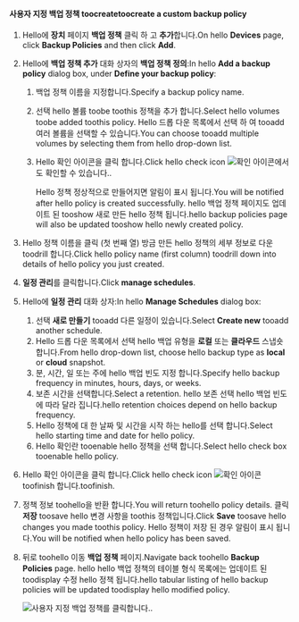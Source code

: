 <!--author=SharS last changed: 9/15/15-->

#### <a name="toocreate-a-custom-backup-policy"></a><span data-ttu-id="fffb5-101">사용자 지정 백업 정책 toocreate</span><span class="sxs-lookup"><span data-stu-id="fffb5-101">toocreate a custom backup policy</span></span>
1. <span data-ttu-id="fffb5-102">Hello에 **장치** 페이지 **백업 정책** 클릭 하 고 **추가**합니다.</span><span class="sxs-lookup"><span data-stu-id="fffb5-102">On hello **Devices** page, click **Backup Policies** and then click **Add**.</span></span>
2. <span data-ttu-id="fffb5-103">Hello에 **백업 정책 추가** 대화 상자의 **백업 정책 정의**:</span><span class="sxs-lookup"><span data-stu-id="fffb5-103">In hello **Add a backup policy** dialog box, under **Define your backup policy**:</span></span>
   
   1. <span data-ttu-id="fffb5-104">백업 정책 이름을 지정합니다.</span><span class="sxs-lookup"><span data-stu-id="fffb5-104">Specify a backup policy name.</span></span>
   2. <span data-ttu-id="fffb5-105">선택 hello 볼륨 toobe toothis 정책을 추가 합니다.</span><span class="sxs-lookup"><span data-stu-id="fffb5-105">Select hello volumes toobe added toothis policy.</span></span> <span data-ttu-id="fffb5-106">Hello 드롭 다운 목록에서 선택 하 여 tooadd 여러 볼륨을 선택할 수 있습니다.</span><span class="sxs-lookup"><span data-stu-id="fffb5-106">You can choose tooadd multiple volumes by selecting them from hello drop-down list.</span></span>
   3. <span data-ttu-id="fffb5-107">Hello 확인 아이콘을 클릭 합니다.</span><span class="sxs-lookup"><span data-stu-id="fffb5-107">Click hello check icon</span></span> ![확인 아이콘](./media/storsimple-add-backup-policy/HCS_CheckIcon-include.png)<span data-ttu-id="fffb5-109">에서도 확인할 수 있습니다.</span><span class="sxs-lookup"><span data-stu-id="fffb5-109">.</span></span>
      
      <span data-ttu-id="fffb5-110">Hello 정책 정상적으로 만들어지면 알림이 표시 됩니다.</span><span class="sxs-lookup"><span data-stu-id="fffb5-110">You will be notified after hello policy is created successfully.</span></span> <span data-ttu-id="fffb5-111">hello 백업 정책 페이지도 업데이트 된 tooshow 새로 만든 hello 정책 됩니다.</span><span class="sxs-lookup"><span data-stu-id="fffb5-111">hello backup policies page will also be updated tooshow hello newly created policy.</span></span>
3. <span data-ttu-id="fffb5-112">Hello 정책 이름을 클릭 (첫 번째 열) 방금 만든 hello 정책의 세부 정보로 다운 toodrill 합니다.</span><span class="sxs-lookup"><span data-stu-id="fffb5-112">Click hello policy name (first column) toodrill down into details of hello policy you just created.</span></span>
4. <span data-ttu-id="fffb5-113">**일정 관리**를 클릭합니다.</span><span class="sxs-lookup"><span data-stu-id="fffb5-113">Click **manage schedules**.</span></span>
5. <span data-ttu-id="fffb5-114">Hello에 **일정 관리** 대화 상자:</span><span class="sxs-lookup"><span data-stu-id="fffb5-114">In hello **Manage Schedules** dialog box:</span></span>
   
   1. <span data-ttu-id="fffb5-115">선택 **새로 만들기** tooadd 다른 일정이 있습니다.</span><span class="sxs-lookup"><span data-stu-id="fffb5-115">Select **Create new** tooadd another schedule.</span></span>
   2. <span data-ttu-id="fffb5-116">Hello 드롭 다운 목록에서 선택 hello 백업 유형을 **로컬** 또는 **클라우드** 스냅숏 합니다.</span><span class="sxs-lookup"><span data-stu-id="fffb5-116">From hello drop-down list, choose hello backup type as **local** or **cloud** snapshot.</span></span>
   3. <span data-ttu-id="fffb5-117">분, 시간, 일 또는 주에 hello 백업 빈도 지정 합니다.</span><span class="sxs-lookup"><span data-stu-id="fffb5-117">Specify hello backup frequency in minutes, hours, days, or weeks.</span></span>
   4. <span data-ttu-id="fffb5-118">보존 시간을 선택합니다.</span><span class="sxs-lookup"><span data-stu-id="fffb5-118">Select a retention.</span></span> <span data-ttu-id="fffb5-119">hello 보존 선택 hello 백업 빈도에 따라 달라 집니다.</span><span class="sxs-lookup"><span data-stu-id="fffb5-119">hello retention choices depend on hello backup frequency.</span></span>
   5. <span data-ttu-id="fffb5-120">Hello 정책에 대 한 날짜 및 시간을 시작 하는 hello를 선택 합니다.</span><span class="sxs-lookup"><span data-stu-id="fffb5-120">Select hello starting time and date for hello policy.</span></span>
   6. <span data-ttu-id="fffb5-121">Hello 확인란 tooenable hello 정책을 선택 합니다.</span><span class="sxs-lookup"><span data-stu-id="fffb5-121">Select hello check box tooenable hello policy.</span></span>
6. <span data-ttu-id="fffb5-122">Hello 확인 아이콘을 클릭 합니다.</span><span class="sxs-lookup"><span data-stu-id="fffb5-122">Click hello check icon</span></span> ![확인 아이콘](./media/storsimple-add-backup-policy/HCS_CheckIcon-include.png) <span data-ttu-id="fffb5-124">toofinish 합니다.</span><span class="sxs-lookup"><span data-stu-id="fffb5-124">toofinish.</span></span>
7. <span data-ttu-id="fffb5-125">정책 정보 toohello을 반환 합니다.</span><span class="sxs-lookup"><span data-stu-id="fffb5-125">You will return toohello policy details.</span></span> <span data-ttu-id="fffb5-126">클릭 **저장** toosave hello 변경 사항을 toothis 정책입니다.</span><span class="sxs-lookup"><span data-stu-id="fffb5-126">Click **Save** toosave hello changes you made toothis policy.</span></span> <span data-ttu-id="fffb5-127">Hello 정책이 저장 된 경우 알림이 표시 됩니다.</span><span class="sxs-lookup"><span data-stu-id="fffb5-127">You will be notified when hello policy has been saved.</span></span>
8. <span data-ttu-id="fffb5-128">뒤로 toohello 이동 **백업 정책** 페이지.</span><span class="sxs-lookup"><span data-stu-id="fffb5-128">Navigate back toohello **Backup Policies** page.</span></span> <span data-ttu-id="fffb5-129">hello hello 백업 정책의 테이블 형식 목록에는 업데이트 된 toodisplay 수정 hello 정책 됩니다.</span><span class="sxs-lookup"><span data-stu-id="fffb5-129">hello tabular listing of hello backup policies will be updated toodisplay hello modified policy.</span></span>
   
    ![사용자 지정 백업 정책](./media/storsimple-create-custom-backup-policy/HCS_CustomBackupPolicyM-include.png)<span data-ttu-id="fffb5-131">를 클릭합니다.</span><span class="sxs-lookup"><span data-stu-id="fffb5-131">.</span></span>

